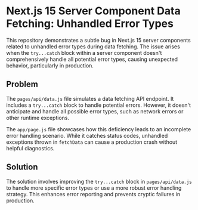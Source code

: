 # Next.js 15 Server Component Data Fetching: Unhandled Error Types

This repository demonstrates a subtle bug in Next.js 15 server components related to unhandled error types during data fetching.  The issue arises when the `try...catch` block within a server component doesn't comprehensively handle all potential error types, causing unexpected behavior, particularly in production.

## Problem

The `pages/api/data.js` file simulates a data fetching API endpoint.  It includes a `try...catch` block to handle potential errors. However, it doesn't anticipate and handle all possible error types, such as network errors or other runtime exceptions.

The `app/page.js` file showcases how this deficiency leads to an incomplete error handling scenario.  While it catches status codes,  unhandled exceptions thrown in `fetchData` can cause a production crash without helpful diagnostics.

## Solution

The solution involves improving the `try...catch` block in `pages/api/data.js` to handle more specific error types or use a more robust error handling strategy.  This enhances error reporting and prevents cryptic failures in production.